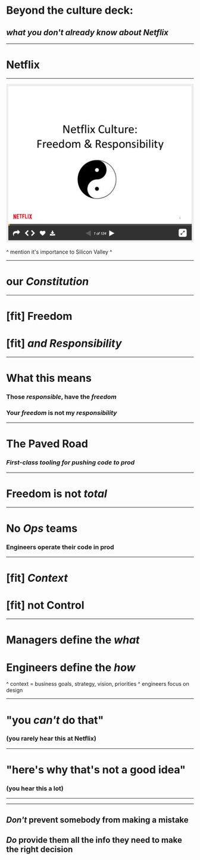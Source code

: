 # Beyond the culture deck:
## *what you don't already know about Netflix*

---

# Netflix

---

![fit](images/nflx-culture.png)

^ mention it's importance to Silicon Valley
^ 

---

# our *Constitution*

---

# [fit] Freedom
# [fit] *and Responsibility*

---

# What this means
### Those *responsible*, have the *freedom*
### Your *freedom* is not my *responsibility*

---

# The Paved Road
### *First-class tooling for pushing code to prod*

---

# Freedom is not *total*

---

# No *Ops* teams
### Engineers operate their code in prod

---

# [fit] *Context*
# [fit] not Control

---

# Managers define the *what*
# Engineers define the *how*

^ context = business goals, strategy, vision, priorities
^ engineers focus on design

---

# "you *can't* do that"
### (you rarely hear this at Netflix)

---

# "here's why that's not a good idea"
### (you hear this a lot)

---


---

## *Don't* prevent somebody from making a mistake
## *Do* provide them all the info they need to make the right decision
